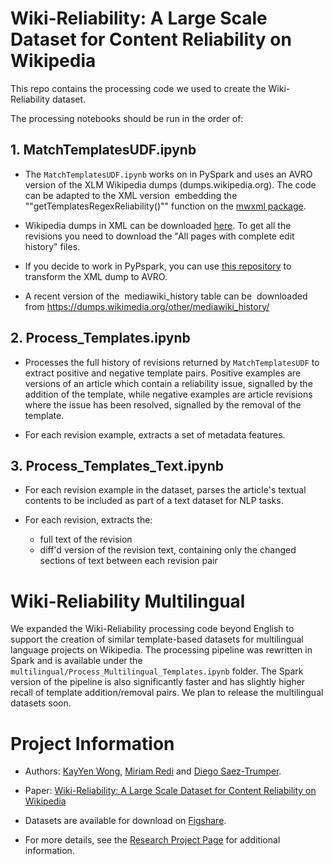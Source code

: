 # Wiki-Reliability: A Large Scale Dataset for Content Reliability on Wikipedia
This repo contains the processing code we used to create the Wiki-Reliability dataset.

The processing notebooks should be run in the order of:

## 1. MatchTemplatesUDF.ipynb
* The `MatchTemplatesUDF.ipynb` works on in PySpark and uses an AVRO version of the XLM Wikipedia dumps (dumps.wikipedia.org). The code can be adapted to the XML version  embedding the ""getTemplatesRegexReliability()"" function on the [mwxml package](https://pythonhosted.org/mwxml/). 

* Wikipedia dumps in XML can be downloaded [here](https://dumps.wikimedia.org). To get all the revisions you need to download the "All pages with complete edit history" files.

* If you decide to work in PyPspark, you can use [this repository](https://github.com/wikimedia/analytics-wikihadoop) to transform the XML dump to AVRO.

* A recent version of the  mediawiki_history table can be  downloaded from https://dumps.wikimedia.org/other/mediawiki_history/

## 2. Process_Templates.ipynb
* Processes the full history of revisions returned by `MatchTemplatesUDF` to extract positive and negative template pairs. Positive examples are versions of an article which contain a reliability issue, signalled by the addition of the template, while negative examples are article revisions where the issue has been resolved, signalled by the removal of the template.  

* For each revision example, extracts a set of metadata features.

## 3. Process_Templates_Text.ipynb
* For each revision example in the dataset, parses the article's textual contents to be included as part of a text dataset for NLP tasks.

* For each revision, extracts the:
  - full text of the revision
  - diff'd version of the revision text, containing only the changed sections of text between each revision pair


# Wiki-Reliability Multilingual
We expanded the Wiki-Reliability processing code beyond English to support the creation of similar template-based datasets for multilingual language projects on Wikipedia. The processing pipeline was rewritten in Spark and is available under the `multilingual/Process_Multilingual_Templates.ipynb` folder. The Spark version of the pipeline is also significantly faster and has slightly higher recall of template addition/removal pairs. We plan to release the multilingual datasets soon.


# Project Information
* Authors: [KayYen Wong](https://kay-wong.github.io/), [Miriam Redi](http://www.visionresearchwitch.com/) and [Diego Saez-Trumper](https://meta.wikimedia.org/wiki/User:Diego_(WMF)).

* Paper: [Wiki-Reliability: A Large Scale Dataset for Content Reliability on Wikipedia](https://dl.acm.org/doi/abs/10.1145/3404835.3463253)

* Datasets are available for download on [Figshare](https://figshare.com/articles/dataset/Wiki-Reliability_A_Large_Scale_Dataset_for_Content_Reliability_on_Wikipedia/14113799).

* For more details, see the [Research Project Page](https://meta.wikimedia.org/wiki/Research:Wiki-Reliability:_A_Large_Scale_Dataset_for_Content_Reliability_on_Wikipedia) for additional information.
